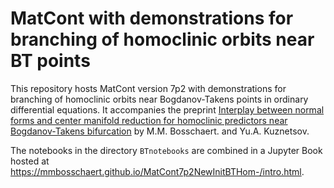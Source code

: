 # MatCont with demonstrations for branching of homoclinic orbits near BT points

This repository hosts MatCont version 7p2 with demonstrations for branching of homoclinic orbits near Bogdanov-Takens points in ordinary differential equations.
It accompanies the preprint [Interplay between normal forms and center manifold reduction for homoclinic predictors near Bogdanov-Takens bifurcation](https://arxiv.org/abs/2109.12570)
by M.M. Bosschaert. and Yu.A. Kuznetsov.

The notebooks in the directory `BTnotebooks` are combined in a Jupyter Book hosted at https://mmbosschaert.github.io/MatCont7p2NewInitBTHom-/intro.html. 
